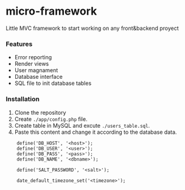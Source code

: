 # micro-framework
Little MVC framework to start working on any front&backend proyect

### Features
- Error reporting
- Render views
- User magnament
- Database interface
- SQL file to init database tables

### Installation
1. Clone the repository
2. Create `./app/config.php` file.
3. Create table in MySQL and excute `./users_table.sql`.
4. Paste this content and change it according to the database data.
``` 
    define('DB_HOST', '<host>');
    define('DB_USER', '<user>');
    define('DB_PASS', '<pass>');
    define('DB_NAME', '<dbname>');

    define('SALT_PASSWORD', '<salt>');

    date_default_timezone_set('<timezone>');
```
